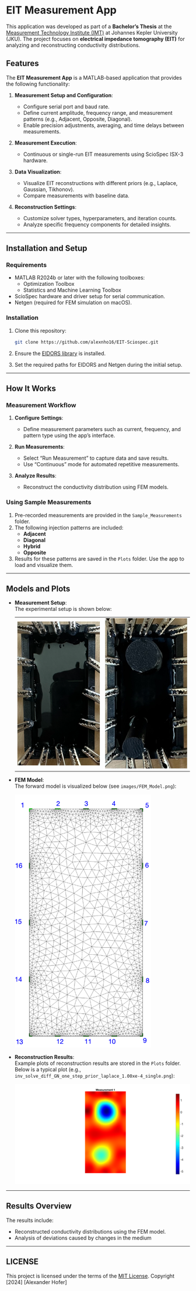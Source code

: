 
# EIT Measurement App

This application was developed as part of a **Bachelor’s Thesis** at the [Measurement Technology Institute (IMT)](https://www.jku.at/en/institute-of-measurement-technology/) at Johannes Kepler University (JKU). The project focuses on **electrical impedance tomography (EIT)** for analyzing and reconstructing conductivity distributions.

## Features

The **EIT Measurement App** is a MATLAB-based application that provides the following functionality:

1. **Measurement Setup and Configuration**:
   - Configure serial port and baud rate.
   - Define current amplitude, frequency range, and measurement patterns (e.g., Adjacent, Opposite, Diagonal).
   - Enable precision adjustments, averaging, and time delays between measurements.

2. **Measurement Execution**:
   - Continuous or single-run EIT measurements using ScioSpec ISX-3 hardware.

3. **Data Visualization**:
   - Visualize EIT reconstructions with different priors (e.g., Laplace, Gaussian, Tikhonov).
   - Compare measurements with baseline data.

4. **Reconstruction Settings**:
   - Customize solver types, hyperparameters, and iteration counts.
   - Analyze specific frequency components for detailed insights.

---

## Installation and Setup

### Requirements

- MATLAB R2024b or later with the following toolboxes:
  - Optimization Toolbox
  - Statistics and Machine Learning Toolbox
- ScioSpec hardware and driver setup for serial communication.
- Netgen (required for FEM simulation on macOS).

### Installation

1. Clone this repository:

   ```bash
   git clone https://github.com/alexnho16/EIT-Sciospec.git
   ```

2. Ensure the [EIDORS library](https://eidors3d.sourceforge.net/) is installed.
3. Set the required paths for EIDORS and Netgen during the initial setup.

---

## How It Works

### Measurement Workflow

1. **Configure Settings**:
   - Define measurement parameters such as current, frequency, and pattern type using the app’s interface.

2. **Run Measurements**:
   - Select “Run Measurement” to capture data and save results.
   - Use “Continuous” mode for automated repetitive measurements.

3. **Analyze Results**:
   - Reconstruct the conductivity distribution using FEM models.

### Using Sample Measurements

1. Pre-recorded measurements are provided in the `Sample_Measurements` folder.
2. The following injection patterns are included:
   - **Adjacent**
   - **Diagonal**
   - **Hybrid**
   - **Opposite**
3. Results for these patterns are saved in the `Plots` folder. Use the app to load and visualize them.

---

## Models and Plots

- **Measurement Setup**:  
  The experimental setup is shown below:

  <table>
    <tr>
      <td>
        <img src="images/wassertank_0.png" alt="Measurement Setup 1" width="300"/>
      </td>
      <td>
        <img src="images/wassertank_1.png" alt="Measurement Setup 2" width="300"/>
      </td>
    </tr>
  </table>

- **FEM Model**:  
  The forward model is visualized below (see `images/FEM_Model.png`):

  ![FEM Model](images/FEM_Model.png)

- **Reconstruction Results**:  
  Example plots of reconstruction results are stored in the `Plots` folder. Below is a typical plot (e.g., `inv_solve_diff_GN_one_step_prior_laplace_1.00xe-4_single.png`):

  ![Reconstruction Result](Plots/nodal_solve_prior_laplace_1.00xe-4_single.png)

---

## Results Overview

The results include:
- Reconstructed conductivity distributions using the FEM model.
- Analysis of deviations caused by changes in the medium

---

##  LICENSE

This project is licensed under the terms of the [MIT License](LICENSE). 
Copyright [2024] [Alexander Hofer]

